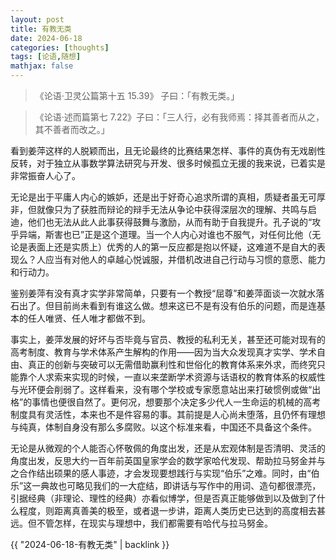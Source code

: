 ```yaml
---
layout: post
title: 有教无类
date: 2024-06-18
categories: [thoughts]
tags: [论语,随想]
mathjax: false
---
```


> 《论语·卫灵公篇第十五 15.39》 子曰：「有教无类。」 

> 《论语·述而篇第七 7.22》子曰：「三人行，必有我师焉：择其善者而从之，其不善者而改之。」

看到姜萍这样的人脱颖而出，且无论最终的比赛结果怎样、事件的真伪有无戏剧性反转，对于独立从事数学算法研究与开发、很多时候孤立无援的我来说，已着实是非常振奋人心了。

无论是出于平庸人内心的嫉妒，还是出于好奇心追求所谓的真相，质疑者虽无可厚非，但就像只为了获胜而辩论的辩手无法从争论中获得深层次的理解、共鸣与启迪，他们也无法从此人此事获得鼓舞与激励，从而有助于自我提升。孔子说的“攻乎异端，斯害也已”正是这个道理。当一个人内心对谁也不服气，对任何比他（无论是表面上还是实质上）优秀的人的第一反应都是抱以怀疑，这难道不是自大的表现么？人应当有对他人的卓越心悦诚服，并借机改进自己行动与习惯的意愿、能力和行动力。

鉴别姜萍有没有真才实学非常简单，只要有一个教授“屈尊”和姜萍面谈一次就水落石出了。但目前尚未看到有谁这么做。想来这已不是有没有伯乐的问题，而是连基本的任人唯贤、任人唯才都做不到。

事实上，姜萍发展的好坏与否毕竟与官员、教授的私利无关，甚至还可能对现有的高考制度、教育与学术体系产生解构的作用——因为当大众发现真才实学、学术自由、真正的创新与突破可以无需借助赢利性和世俗化的教育体系来外求，而终究只能靠个人求索来实现的时候，一直以来垄断学术资源与话语权的教育体系的权威性与光环便会削弱了。这样看来，没有哪个学校或专家愿意站出来打破惯例或做“出格”的事情也便很自然了。更何况，想要那个决定多少代人一生命运的机械的高考制度具有灵活性，本来也不是件容易的事。其前提是人心尚未堕落，且仍怀有理想与纯真，体制自身没有那么多腐败。以这个标准来看，中国还不具备这个条件。

无论是从微观的个人能否心怀敬佩的角度出发，还是从宏观体制是否清明、灵活的角度出发，反思大约一百年前英国皇家学会的数学家哈代发现、帮助拉马努金并与之合作结出硕果的感人事迹，才会发现要想践行与实现“伯乐”之难。同时，由“伯乐”这一典故也可略见我们的一大症结，即讲话与写作中的用词、造句都很漂亮，引据经典（非理论、理性的经典）亦看似博学，但是否真正能够做到以及做到了什么程度，则距离真善美的极至，或者退一步讲，距离人类历史已达到的高度相去甚远。但不管怎样，在现实与理想中，我们都需要有哈代与拉马努金。

{{ "2024-06-18-有教无类" | backlink }}
